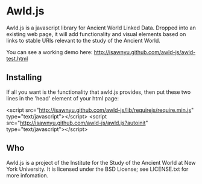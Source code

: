 Awld.js
=======

Awld.js is a javascript library for Ancient World Linked Data. Dropped into an existing web page, it will add functionality and visual elements based on links to stable URIs relevant to the study of the Ancient World.

You can see a working demo here: http://isawnyu.github.com/awld-js/awld-test.html

Installing
----------

If all you want is the functionality that awld.js provides, then put these two lines in the 'head' element of your html page:

  &lt;script src="http://isawnyu.github.com/awld-js/lib/requirejs/require.min.js" type="text/javascript">&lt;/script>
  &lt;script src="http://isawnyu.github.com/awld-js/awld.js?autoinit" type="text/javascript">&lt;/script>


Who
---

Awld.js is a project of the Institute for the Study of the Ancient World at New York University. It is licensed under the BSD License; see LICENSE.txt for more infomation.
